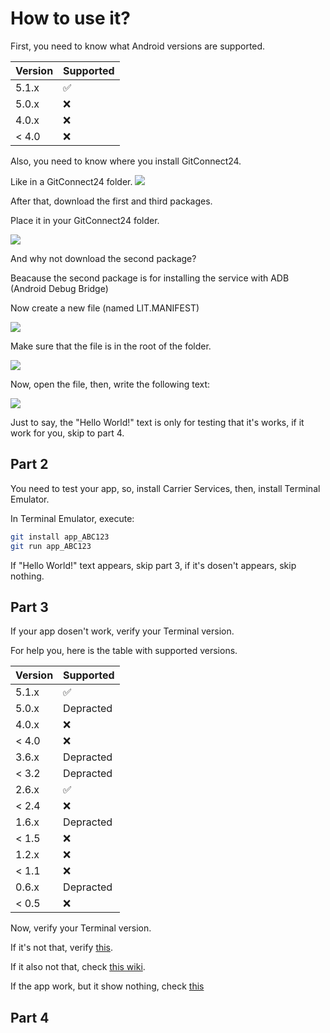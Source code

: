 # How to use it?

First, you need to know what Android versions are supported.

| Version | Supported          |
| ------- | ------------------ |
| 5.1.x   | :white_check_mark: |
| 5.0.x   | :x:                |
| 4.0.x   | :x: |
| < 4.0   | :x:                |

Also, you need to know where you install GitConnect24.


Like in a GitConnect24 folder.
![](https://firebasestorage.googleapis.com/v0/b/plus-6aaf1.appspot.com/o/20221211_112520.jpg?alt=media&token=4e74894d-0d2c-4c7a-bd85-c896a0aed9ca)

After that, download the first and third packages.

Place it in your GitConnect24 folder.

![](https://firebasestorage.googleapis.com/v0/b/plus-6aaf1.appspot.com/o/20221211_113449.jpg?alt=media&token=a1d30f24-8b10-4f4d-9e84-68dae56fbf4c)

And why not download the second package?

Beacause the second package is for installing the service with ADB (Android Debug Bridge)

Now create a new file (named LIT.MANIFEST)

![](https://firebasestorage.googleapis.com/v0/b/plus-6aaf1.appspot.com/o/20221211_114032.jpg?alt=media&token=b41fe988-de53-4591-9f05-2f5b599a66b0)

Make sure that the file is in the root of the folder.

![](https://firebasestorage.googleapis.com/v0/b/plus-6aaf1.appspot.com/o/20221211_115041.jpg?alt=media&token=b9f8cbc2-fe9e-4959-afdd-20bdd10cacd5)

Now, open the file, then, write the following text:

![](https://firebasestorage.googleapis.com/v0/b/plus-6aaf1.appspot.com/o/20221216_171837.jpg?alt=media&token=8836a4d9-827f-4fed-b681-8943d37d82af)

Just to say, the "Hello World!" text is only for testing that it's works, if it work for you, skip to part 4.

## Part 2

You need to test your app, so, install Carrier Services, then, install Terminal Emulator.

In Terminal Emulator, execute:

```bash
git install app_ABC123
git run app_ABC123
```
If "Hello World!" text appears, skip part 3, if it's dosen't appears, skip nothing.

## Part 3

If your app dosen't work, verify your Terminal version.

For help you, here is the table with supported versions.

| Version | Supported          |
| ------- | ------------------ |
| 5.1.x   | :white_check_mark: |
| 5.0.x   | Depracted                |
| 4.0.x   | :x: |
| < 4.0   | :x:                |
| 3.6.x   | Depracted                |
| < 3.2   | Depracted                |
| 2.6.x   | :white_check_mark: |
| < 2.4   | :x:                |
| 1.6.x   | Depracted                |
| < 1.5   | :x:                |
| 1.2.x   | :x:                |
| < 1.1   | :x:                |
| 0.6.x   | Depracted                |
| < 0.5   | :x:                |

Now, verify your Terminal version.

If it's not that, verify [this](https://github.com/AmixemHello/gitconnect24/wiki/What-versions-of-Git-are-supported%3F).

If it also not that, check [this wiki](https://github.com/AmixemHello/gitconnect24/wiki/Plugins-Problem).

If the app work, but it show nothing, check [this](https://github.com/AmixemHello/gitconnect24/wiki/The-app-works,-but-it-show-nothing)


## Part 4
